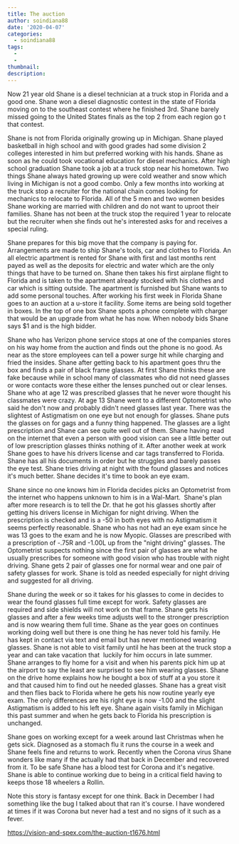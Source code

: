 ```yaml
---
title: The auction
author: soindiana88
date: '2020-04-07'
categories:
  - soindiana88
tags:
  - 
  - 
thumbnail: 
description: 
---
```


Now 21 year old Shane is a diesel technician at a truck stop in Florida and a good one. Shane won a diesel diagnostic contest in the state of Florida moving on to the southeast contest where he finished 3rd. Shane barely missed going to the United States finals as the top 2 from each region go t that contest.

Shane is not from Florida originally growing up in Michigan. Shane played basketball in high school and with good grades had some division 2 colleges interested in him but preferred working with his hands. Shane as soon as he could took vocational education for diesel mechanics. After high school graduation Shane took a job at a truck stop near his hometown. Two things Shane always hated growing up were cold weather and snow which living in Michigan is not a good combo. Only a few months into working at the truck stop a recruiter for the national chain comes looking for mechanics to relocate to Florida. All of the 5 men and two women besides Shane working are married with children and do not want to uproot their families. Shane has not been at the truck stop the required 1 year to relocate but the recruiter when she finds out he's interested asks for and receives a special ruling.

Shane prepares for this big move that the company is paying for. Arrangements are made to ship Shane's tools, car and clothes to Florida. An all electric apartment is rented for Shane with first and last months rent payed as well as the deposits for electric and water which are the only things that have to be turned on. Shane then takes his first airplane flight to Florida and is taken to the apartment already stocked with his clothes and car which is sitting outside. The apartment is furnished but Shane wants to add some personal touches. After working his first week in Florida Shane goes to an auction at a u-store it facility. Some items are being sold together in boxes. In the top of one box Shane spots a phone complete with charger that would be an upgrade from what he has now. When nobody bids Shane says $1 and is the high bidder.

Shane who has Verizon phone service stops at one of the companies stores on his way home from the auction and finds out the phone is no good. As near as the store employees can tell a power surge hit while charging and fried the insides. Shane after getting back to his apartment goes thru the box and finds a pair of black frame glasses. At first Shane thinks these are fake because while in school many of classmates who did not need glasses or wore contacts wore these either the lenses punched out or clear lenses. Shane who at age 12 was prescribed glasses that he never wore thought his classmates were crazy. At age 13 Shane went to a different Optometrist who said he don't now and probably didn't need glasses last year. There was the slightest of Astigmatism on one eye but not enough for glasses. Shane puts the glasses on for gags and a funny thing happened. The glasses are a light prescription and Shane can see quite well out of them. Shane having read on the internet that even a person with good vision can see a little better out of low prescription glasses thinks nothing of it. After another week at work Shane goes to have his drivers license and car tags transferred to Florida. Shane has all his documents in order but he struggles and barely passes the eye test. Shane tries driving at night with the found glasses and notices it's much better. Shane decides it's time to book an eye exam.

Shane since no one knows him in Florida decides picks an Optometrist from the internet who happens unknown to him is in a Wal-Mart.  Shane's plan after more research is to tell the Dr. that he got his glasses shortly after getting his drivers license in Michigan for night driving. When the prescription is checked and is a -50 in both eyes with no Astigmatism it seems perfectly reasonable. Shane who has not had an eye exam since he was 13 goes to the exam and he is now Myopic. Glasses are prescribed with a prescription of -.75R and -1.00L up from the "night driving" glasses. The Optometrist suspects nothing since the first pair of glasses are what he usually prescribes for someone with good vision who has trouble with night driving. Shane gets 2 pair of glasses one for normal wear and one pair of safety glasses for work. Shane is told as needed especially for night driving and suggested for all driving.

Shane during the week or so it takes for his glasses to come in decides to wear the found glasses full time except for work. Safety glasses are required and side shields will not work on that frame. Shane gets his glasses and after a few weeks time adjusts well to the stronger prescription and is now wearing them full time. Shane as the year goes on continues working doing well but there is one thing he has never told his family. He has kept in contact via text and email but has never mentioned wearing glasses. Shane is not able to visit family until he has been at the truck stop a year and can take vacation that  luckily for him occurs in late summer. Shane arranges to fly home for a visit and when his parents pick him up at the airport to say the least are surprised to see him wearing glasses. Shane on the drive home explains how he bought a box of stuff at a you store it and that caused him to find out he needed glasses. Shane has a great visit and then flies back to Florida where he gets his now routine yearly eye exam. The only differences are his right eye is now -1.00 and the slight Astigmatism is added to his left eye. Shane again visits family in Michigan this past summer and when he gets back to Florida his prescription is unchanged.

Shane goes on working except for a week around last Christmas when he gets sick. Diagnosed as a stomach flu it runs the course in a week and Shane feels fine and returns to work. Recently when the Corona virus Shane wonders like many if the actually had that back in December and recovered from it. To be safe Shane has a blood test for Corona and it's negative. Shane is able to continue working due to being in a critical field having to keeps those 18 wheelers a Rollin.

Note this story is fantasy except for one think. Back in December I had something like the bug I talked about that ran it's course. I have wondered at times if it was Corona but never had a test and no signs of it such as a fever.

https://vision-and-spex.com/the-auction-t1676.html
